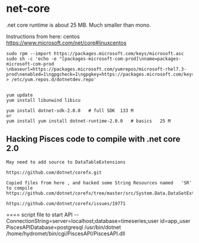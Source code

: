 
# net-core


.net core runtime is about 25 MB.  Much smaller than mono.  

Instructions from here:   centos
https://www.microsoft.com/net/core#linuxcentos



    sudo rpm --import https://packages.microsoft.com/keys/microsoft.asc
    sudo sh -c 'echo -e "[packages-microsoft-com-prod]\nname=packages-microsoft-com-prod \nbaseurl=https://packages.microsoft.com/yumrepos/microsoft-rhel7.3-prod\nenabled=1\ngpgcheck=1\ngpgkey=https://packages.microsoft.com/keys/microsoft.asc" > /etc/yum.repos.d/dotnetdev.repo'


    yum update
    yum install libunwind libicu
    
    yum install dotnet-sdk-2.0.0   # full SDK  133 M
    or
    yum install yum install dotnet-runtime-2.0.0   # basics   25 M

    

## Hacking Pisces code to compile with .net core 2.0
    May need to add source to DataTableExtensions
    
    https://github.com/dotnet/corefx.git
    
    Copied files from here , and hacked some String Resources named   'SR' to compile
    https://github.com/dotnet/corefx/tree/master/src/System.Data.DataSetExtensions/src
    
    https://github.com/dotnet/corefx/issues/19771

==== script file to start API --
ConnectionString=server=localhost;database=timeseries;user id=app_user
PiscesAPIDatabase=postgresql
/usr/bin/dotnet  /home/hydromet/bin/cgi/PiscesAPI/PiscesAPI.dll


